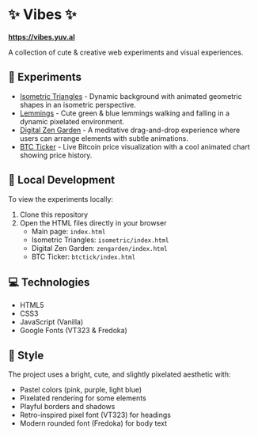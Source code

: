# ✨ Vibes ✨

**https://vibes.yuv.al**

A collection of cute & creative web experiments and visual experiences.

## 🌈 Experiments

- [Isometric Triangles](/isometric/) - Dynamic background with animated geometric shapes in an isometric perspective.
- [Lemmings](/lemmings/) - Cute green & blue lemmings walking and falling in a dynamic pixelated environment.
- [Digital Zen Garden](/zengarden/) - A meditative drag-and-drop experience where users can arrange elements with subtle animations.
- [BTC Ticker](/btctick/) - Live Bitcoin price visualization with a cool animated chart showing price history.

## 🚀 Local Development

To view the experiments locally:

1. Clone this repository
2. Open the HTML files directly in your browser
   - Main page: `index.html`
   - Isometric Triangles: `isometric/index.html`
   - Digital Zen Garden: `zengarden/index.html`
   - BTC Ticker: `btctick/index.html`

## 💻 Technologies

- HTML5
- CSS3
- JavaScript (Vanilla)
- Google Fonts (VT323 & Fredoka)

## 🎨 Style

The project uses a bright, cute, and slightly pixelated aesthetic with:
- Pastel colors (pink, purple, light blue)
- Pixelated rendering for some elements
- Playful borders and shadows
- Retro-inspired pixel font (VT323) for headings
- Modern rounded font (Fredoka) for body text
